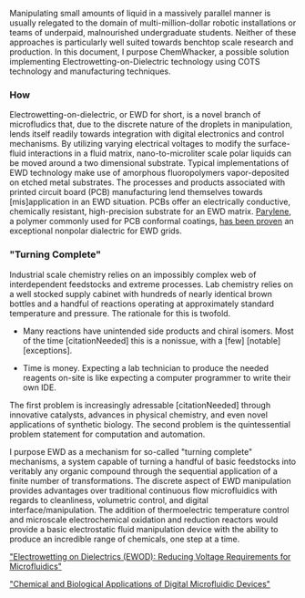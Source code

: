 Manipulating small amounts of liquid in a massively parallel manner is usually relegated to the domain of multi-million-dollar robotic installations or teams of underpaid, malnourished undergraduate students. 
Neither of these approaches is particularly well suited towards benchtop scale research and production. 
In this document, I purpose ChemWhacker, a possible solution implementing Electrowetting-on-Dielectric technology using COTS technology and manufacturing techniques. 

### How

Electrowetting-on-dielectric, or EWD for short, is a novel branch of microfludics that, due to the discrete nature of the droplets in manipulation, lends itself readily towards integration with digital electronics and control mechanisms. 
By utilizing varying electrical voltages to modify the surface-fluid interactions in a fluid matrix, nano-to-microliter scale polar liquids can be moved around a two dimensional substrate. 
Typical implementations of EWD technology make use of amorphous fluoropolymers vapor-deposited on etched metal substrates. 
The processes and products associated with printed circuit board (PCB) manufacturing lend themselves towards [mis]application in an EWD situation. 
PCBs offer an electrically conductive, chemically resistant, high-precision substrate for an EWD matrix. 
[Parylene](http://www.nbtc.cornell.edu/facilities/downloads/Parylene%20Information%20Sheets.pdf), a polymer commonly used for PCB conformal coatings, [has been proven](http://secs.ceas.uc.edu/devices/Downloads/Documents/Publications/Reliable%20and%20low-voltage%20electrowetting%20on%20thin%20Parylene%20films.pdf) an exceptional nonpolar dialectric for EWD grids.

### "Turning Complete" 

Industrial scale chemistry relies on an impossibly complex web of interdependent feedstocks and extreme processes. 
Lab chemistry relies on a well stocked supply cabinet with hundreds of nearly identical brown bottles and a handful of reactions operating at approximately standard temperature and pressure. 
The rationale for this is twofold. 

* Many reactions have unintended side products and chiral isomers. Most of the time [citationNeeded] this is a nonissue, with a [few] [notable] [exceptions].

* Time is money. Expecting a lab technician to produce the needed reagents on-site is like expecting a computer programmer to write their own IDE.

The first problem is increasingly adressable [citationNeeded] through innovative catalysts, advances in physical chemistry, and even novel applications of synthetic biology. 
The second problem is the quintessential problem statement for computation and automation. 

I purpose EWD as a mechanism for so-called "turning complete" mechanisms, a system capable of turning a handful of basic feedstocks into veritably any organic compound through the sequential application of a finite number of transformations. 
The discrete aspect of EWD manipulation provides advantages over traditional continuous flow microfluidics with regards to cleanliness, volumetric control, and digital interface/manipulation. 
The addition of thermoelectric temperature control and microscale electrochemical oxidation and reduction reactors would provide a basic electrostatic fluid manipulation device with the ability to produce an incredible range of chemicals, one step at a time.  

["Electrowetting on Dielectrics (EWOD): Reducing Voltage Requirements for Microfluidics"](http://www.ag.arizona.edu/research/biosensors/acs01b.pdf)

["Chemical and Biological Applications of Digital Microfluidic Devices"](http://microfluidics.ee.duke.edu/documents/ieee07.pdf)
